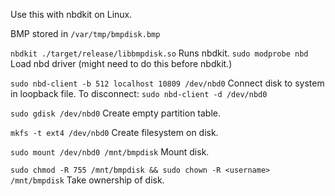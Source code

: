 Use this with nbdkit on Linux.

BMP stored in `/var/tmp/bmpdisk.bmp`

`nbdkit ./target/release/libbmpdisk.so`
Runs nbdkit.
`sudo modprobe nbd`
Load nbd driver (might need to do this before nbdkit.)

`sudo nbd-client -b 512 localhost 10809 /dev/nbd0`
Connect disk to system in loopback file.
To disconnect: `sudo nbd-client -d /dev/nbd0`

`sudo gdisk /dev/nbd0`
Create empty partition table.

`mkfs -t ext4 /dev/nbd0`
Create filesystem on disk.

`sudo mount /dev/nbd0 /mnt/bmpdisk`
Mount disk.

`sudo chmod -R 755 /mnt/bmpdisk && sudo chown -R <username> /mnt/bmpdisk`
Take ownership of disk.

